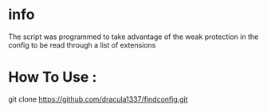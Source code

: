 # info
The script was programmed to take advantage of the weak protection in the config to be read through a list of extensions

# How To Use : 
git clone https://github.com/dracula1337/findconfig.git

